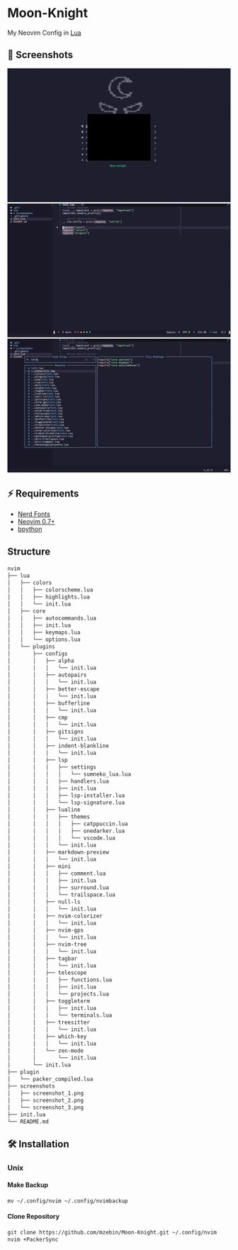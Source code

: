 # Moon-Knight
My Neovim Config in [Lua](https://www.lua.org/)

## 🌟 Screenshots
![Screenshot1](./screenshots/screenshot_1.png)
![Screenshot2](./screenshots/screenshot_2.png)
![Screenshot3](./screenshots/screenshot_3.png)

## ⚡ Requirements
* [Nerd Fonts](https://www.nerdfonts.com/font-downloads)
* [Neovim 0.7+](https://github.com/neovim/neovim/releases)
* [bpython](https://www.bpython-interpreter.org/)

## Structure
```
nvim
├── lua
│   ├── colors
│   │   ├── colorscheme.lua
│   │   ├── highlights.lua
│   │   └── init.lua
│   ├── core
│   │   ├── autocommands.lua
│   │   ├── init.lua
│   │   ├── keymaps.lua
│   │   └── options.lua
│   └── plugins
│       ├── configs
│       │   ├── alpha
│       │   │   └── init.lua
│       │   ├── autopairs
│       │   │   └── init.lua
│       │   ├── better-escape
│       │   │   └── init.lua
│       │   ├── bufferline
│       │   │   └── init.lua
│       │   ├── cmp
│       │   │   └── init.lua
│       │   ├── gitsigns
│       │   │   └── init.lua
│       │   ├── indent-blankline
│       │   │   └── init.lua
│       │   ├── lsp
│       │   │   ├── settings
│       │   │   │   └── sumneko_lua.lua
│       │   │   ├── handlers.lua
│       │   │   ├── init.lua
│       │   │   ├── lsp-installer.lua
│       │   │   └── lsp-signature.lua
│       │   ├── lualine
│       │   │   ├── themes
│       │   │   │   ├── catppuccin.lua
│       │   │   │   ├── onedarker.lua
│       │   │   │   └── vscode.lua
│       │   │   └── init.lua
│       │   ├── markdown-preview
│       │   │   └── init.lua
│       │   ├── mini
│       │   │   ├── comment.lua
│       │   │   ├── init.lua
│       │   │   ├── surround.lua
│       │   │   └── trailspace.lua
│       │   ├── null-ls
│       │   │   └── init.lua
│       │   ├── nvim-colorizer
│       │   │   └── init.lua
│       │   ├── nvim-gps
│       │   │   └── init.lua
│       │   ├── nvim-tree
│       │   │   └── init.lua
│       │   ├── tagbar
│       │   │   └── init.lua
│       │   ├── telescope
│       │   │   ├── functions.lua
│       │   │   ├── init.lua
│       │   │   └── projects.lua
│       │   ├── toggleterm
│       │   │   ├── init.lua
│       │   │   └── terminals.lua
│       │   ├── treesitter
│       │   │   └── init.lua
│       │   ├── which-key
│       │   │   └── init.lua
│       │   └── zen-mode
│       │       └── init.lua
│       └── init.lua
├── plugin
│   └── packer_compiled.lua
├── screenshots
│   ├── screenshot_1.png
│   ├── screenshot_2.png
│   └── screenshot_3.png
├── init.lua
└── README.md
```

## 🛠️ Installation
### Unix
#### Make Backup
```
mv ~/.config/nvim ~/.config/nvimbackup
```

#### Clone Repository
```
git clone https://github.com/mzebin/Moon-Knight.git ~/.config/nvim
nvim +PackerSync
```
